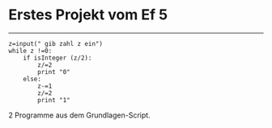 # Erstes Projekt vom Ef 5

---

```
z=input(" gib zahl z ein")
while z !=0:
    if isInteger (z/2):
        z/=2
        print "0"
    else:
        z-=1
        z/=2
        print "1"
```

2 Programme aus dem Grundlagen-Script.

